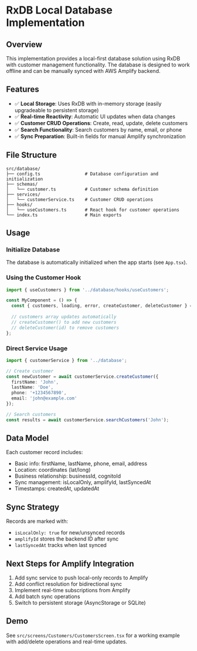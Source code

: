 # RxDB Local Database Implementation

## Overview
This implementation provides a local-first database solution using RxDB with customer management functionality. The database is designed to work offline and can be manually synced with AWS Amplify backend.

## Features
- ✅ **Local Storage**: Uses RxDB with in-memory storage (easily upgradeable to persistent storage)
- ✅ **Real-time Reactivity**: Automatic UI updates when data changes
- ✅ **Customer CRUD Operations**: Create, read, update, delete customers
- ✅ **Search Functionality**: Search customers by name, email, or phone
- ✅ **Sync Preparation**: Built-in fields for manual Amplify synchronization

## File Structure
```
src/database/
├── config.ts                 # Database configuration and initialization
├── schemas/
│   └── customer.ts           # Customer schema definition
├── services/
│   └── customerService.ts    # Customer CRUD operations
├── hooks/
│   └── useCustomers.ts       # React hook for customer operations
└── index.ts                  # Main exports
```

## Usage

### Initialize Database
The database is automatically initialized when the app starts (see `App.tsx`).

### Using the Customer Hook
```typescript
import { useCustomers } from '../database/hooks/useCustomers';

const MyComponent = () => {
  const { customers, loading, error, createCustomer, deleteCustomer } = useCustomers();
  
  // customers array updates automatically
  // createCustomer() to add new customers
  // deleteCustomer(id) to remove customers
};
```

### Direct Service Usage
```typescript
import { customerService } from '../database';

// Create customer
const newCustomer = await customerService.createCustomer({
  firstName: 'John',
  lastName: 'Doe',
  phone: '+1234567890',
  email: 'john@example.com'
});

// Search customers
const results = await customerService.searchCustomers('John');
```

## Data Model
Each customer record includes:
- Basic info: firstName, lastName, phone, email, address
- Location: coordinates (lat/long)
- Business relationship: businessId, cognitoId
- Sync management: isLocalOnly, amplifyId, lastSyncedAt
- Timestamps: createdAt, updatedAt

## Sync Strategy
Records are marked with:
- `isLocalOnly: true` for new/unsynced records
- `amplifyId` stores the backend ID after sync
- `lastSyncedAt` tracks when last synced

## Next Steps for Amplify Integration
1. Add sync service to push local-only records to Amplify
2. Add conflict resolution for bidirectional sync
3. Implement real-time subscriptions from Amplify
4. Add batch sync operations
5. Switch to persistent storage (AsyncStorage or SQLite)

## Demo
See `src/screens/Customers/CustomersScreen.tsx` for a working example with add/delete operations and real-time updates.